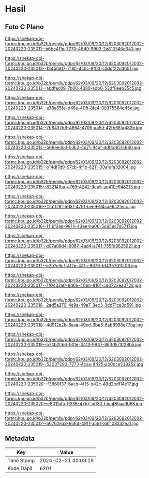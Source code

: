 # Hasil

## Foto C Plano

https://sirekap-obj-formc.kpu.go.id/b32b/pemilu/pdpr/62/03/09/20/12/6203092012002-20240220-235011--b6bc4f1e-7770-4640-9903-2e810546c643.jpg

https://sirekap-obj-formc.kpu.go.id/b32b/pemilu/pdpr/62/03/09/20/12/6203092012002-20240220-235013--18450d17-7180-4c0c-8f03-c0dcf22d3651.jpg

https://sirekap-obj-formc.kpu.go.id/b32b/pemilu/pdpr/62/03/09/20/12/6203092012002-20240220-235013--abdfec09-7b00-4380-adb0-53df0eeb35c5.jpg

https://sirekap-obj-formc.kpu.go.id/b32b/pemilu/pdpr/62/03/09/20/12/6203092012002-20240220-235014--e78a651e-d46e-40ff-8fc4-08375564e45e.jpg

https://sirekap-obj-formc.kpu.go.id/b32b/pemilu/pdpr/62/03/09/20/12/6203092012002-20240220-235014--7b6437b8-4864-4706-aa5d-42fb68fa483b.jpg

https://sirekap-obj-formc.kpu.go.id/b32b/pemilu/pdpr/62/03/09/20/12/6203092012002-20240220-235014--566eedcd-5db2-4d71-94af-4df4d651a660.jpg

https://sirekap-obj-formc.kpu.go.id/b32b/pemilu/pdpr/62/03/09/20/12/6203092012002-20240220-235015--b14df7d9-97cb-4f1b-8211-30a1efa32004.jpg

https://sirekap-obj-formc.kpu.go.id/b32b/pemilu/pdpr/62/03/09/20/12/6203092012002-20240220-235015--82214fba-a769-4242-9ea5-ae410c948213.jpg

https://sirekap-obj-formc.kpu.go.id/b32b/pemilu/pdpr/62/03/09/20/12/6203092012002-20240220-235016--f2a1f26f-563f-479f-bee9-94cae6c2fecc.jpg

https://sirekap-obj-formc.kpu.go.id/b32b/pemilu/pdpr/62/03/09/20/12/6203092012002-20240220-235016--1116f2ee-9814-43ee-ba06-5d65ec7d5717.jpg

https://sirekap-obj-formc.kpu.go.id/b32b/pemilu/pdpr/62/03/09/20/12/6203092012002-20240220-235017--d07a06d4-9087-4ad4-a741-755fd9625921.jpg

https://sirekap-obj-formc.kpu.go.id/b32b/pemilu/pdpr/62/03/09/20/12/6203092012002-20240220-235017--e2b7e3cf-4f2e-431c-8676-b14357011c06.jpg

https://sirekap-obj-formc.kpu.go.id/b32b/pemilu/pdpr/62/03/09/20/12/6203092012002-20240220-235017--7f0432a0-9d0b-406b-8101-c90722ea0728.jpg

https://sirekap-obj-formc.kpu.go.id/b32b/pemilu/pdpr/62/03/09/20/12/6203092012002-20240220-235018--2ad5a270-4e9a-49a7-8ec3-3dd71ce3d591.jpg

https://sirekap-obj-formc.kpu.go.id/b32b/pemilu/pdpr/62/03/09/20/12/6203092012002-20240220-235018--4d912b2b-8aea-49ed-9ba8-6ab8998e77ba.jpg

https://sirekap-obj-formc.kpu.go.id/b32b/pemilu/pdpr/62/03/09/20/12/6203092012002-20240220-235019--b74b20b6-b01e-4413-9947-863d573f28b5.jpg

https://sirekap-obj-formc.kpu.go.id/b32b/pemilu/pdpr/62/03/09/20/12/6203092012002-20240220-235019--53037290-7773-4caa-8425-ab0dce538252.jpg

https://sirekap-obj-formc.kpu.go.id/b32b/pemilu/pdpr/62/03/09/20/12/6203092012002-20240220-235020--f3860137-6aeb-4f15-b42c-49d2bdf14e17.jpg

https://sirekap-obj-formc.kpu.go.id/b32b/pemilu/pdpr/62/03/09/20/12/6203092012002-20240220-235020--e8011afb-9336-47b7-b030-bbc480aa9b88.jpg

https://sirekap-obj-formc.kpu.go.id/b32b/pemilu/pdpr/62/03/09/20/12/6203092012002-20240220-235012--b67628a3-9b64-49f1-a591-36f108332ea1.jpg


## Metadata

| Key        | Value               |
| ---------- | ------------------- |
| Time Stamp | 2024-02-21 00:03:19 |
| Kode Dapil | 6201                |




